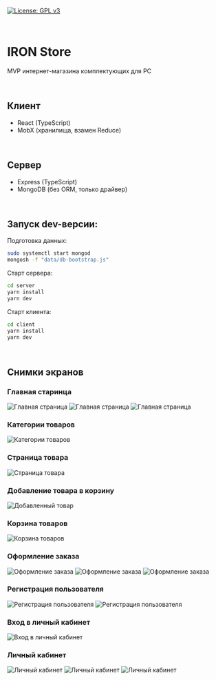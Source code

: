 [![License: GPL v3](https://img.shields.io/badge/License-GPLv3-blue.svg)](https://www.gnu.org/licenses/gpl-3.0)

<br>

# IRON Store
MVP интернет-магазина комплектующих для PC

<br>

## Клиент

* React (TypeScript)
* MobX (хранилища, взамен Reduce)

<br>

## Сервер

* Express (TypeScript)
* MongoDB (без ORM, только драйвер)

<br>

## Запуск dev-версии:

Подготовка данных:
```bash
sudo systemctl start mongod
mongosh -f "data/db-bootstrap.js"
```

Старт сервера:

```bash
cd server
yarn install
yarn dev
```

Старт клиента:

```bash
cd client
yarn install
yarn dev
```

<br>

## Снимки экранов
### Главная старинца

![Главная страница](img/screen-1.png)
![Главная страница](img/screen-2.png)
![Главная страница](img/screen-3.png)

### Категории товаров

![Категории товаров](img/screen-4.png)

### Страница товара

![Страница товара](img/screen-5.png)

### Добавление товара в корзину

![Добавленный товар](img/screen-6.png)

### Корзина товаров

![Корзина товаров](img/screen-7.png)

### Оформление заказа

![Оформление заказа](img/screen-8.png)
![Оформление заказа](img/screen-9.png)
![Оформление заказа](img/screen-10.png)

### Регистрация пользователя

![Регистрация пользователя](img/screen-11.png)
![Регистрация пользователя](img/screen-12.png)

### Вход в личный кабинет

![Вход в личный кабинет](img/screen-13.png)

### Личный кабинет

![Личный кабинет](img/screen-14.png)
![Личный кабинет](img/screen-15.png)
![Личный кабинет](img/screen-16.png)













